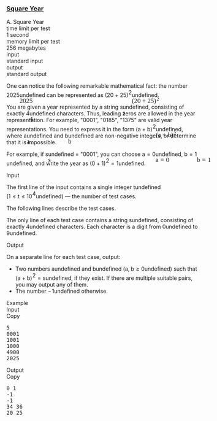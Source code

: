 <h3><a href="https://codeforces.com/contest/2114/problem/A" target="_blank" rel="noopener noreferrer">Square Year</a></h3>
<div class="header"><div class="title">A. Square Year</div><div class="time-limit"><div class="property-title">time limit per test</div>1 second</div><div class="memory-limit"><div class="property-title">memory limit per test</div>256 megabytes</div><div class="input-file input-standard"><div class="property-title">input</div>standard input</div><div class="output-file output-standard"><div class="property-title">output</div>standard output</div></div><div><p><span class="tex-font-style-it">One can notice the following remarkable mathematical fact: the number <span class="MathJax_Preview" style="color: inherit;"><span class="MJXp-math" id="MJXp-Span-1"><span class="MJXp-mn" id="MJXp-Span-2">2025</span></span></span><span class="MathJax MathJax_Processed" id="MathJax-Element-1-Frame" tabindex="0" style=""><nobr><span class="math" id="MathJax-Span-1"><span style="display: inline-block; position: relative; width: 0em; height: 0px; font-size: 122%;"><span style="position: absolute;"><span class="mrow" id="MathJax-Span-2"><span class="mn" id="MathJax-Span-3" style="font-family: MathJax_Main;">2025</span></span></span></span></span></nobr></span>undefined can be represented as <span class="MathJax_Preview" style="color: inherit;"><span class="MJXp-math" id="MJXp-Span-3"><span class="MJXp-mo" id="MJXp-Span-4" style="margin-left: 0em; margin-right: 0em;">(</span><span class="MJXp-mn" id="MJXp-Span-5">20</span><span class="MJXp-mo" id="MJXp-Span-6" style="margin-left: 0.267em; margin-right: 0.267em;">+</span><span class="MJXp-mn" id="MJXp-Span-7">25</span><span class="MJXp-msubsup" id="MJXp-Span-8"><span class="MJXp-mo" id="MJXp-Span-9" style="margin-left: 0em; margin-right: 0.05em;">)</span><span class="MJXp-mn MJXp-script" id="MJXp-Span-10" style="vertical-align: 0.5em;">2</span></span></span></span><span class="MathJax MathJax_Processed" id="MathJax-Element-2-Frame" tabindex="0" style=""><nobr><span class="math" id="MathJax-Span-4"><span style="display: inline-block; position: relative; width: 0em; height: 0px; font-size: 122%;"><span style="position: absolute;"><span class="mrow" id="MathJax-Span-5"><span class="mo" id="MathJax-Span-6" style="font-family: MathJax_Main;">(</span><span class="mn" id="MathJax-Span-7" style="font-family: MathJax_Main;">20</span><span class="mo" id="MathJax-Span-8" style="font-family: MathJax_Main; padding-left: 0.237em;">+</span><span class="mn" id="MathJax-Span-9" style="font-family: MathJax_Main; padding-left: 0.237em;">25</span><span class="msubsup" id="MathJax-Span-10"><span style="display: inline-block; position: relative; width: 0.823em; height: 0px;"><span style="position: absolute; clip: rect(3.047em, 1000.3em, 4.394em, -999.997em); top: -3.978em; left: 0em;"><span class="mo" id="MathJax-Span-11" style="font-family: MathJax_Main;">)</span><span style="display: inline-block; width: 0px; height: 3.984em;"></span></span><span style="position: absolute; top: -4.33em; left: 0.413em;"><span class="mn" id="MathJax-Span-12" style="font-size: 70.7%; font-family: MathJax_Main;">2</span><span style="display: inline-block; width: 0px; height: 3.984em;"></span></span></span></span></span></span></span></span></nobr></span>undefined.</span></p><p>You are given a year represented by a string <span class="MathJax_Preview" style="color: inherit;"><span class="MJXp-math" id="MJXp-Span-11"><span class="MJXp-mi MJXp-italic" id="MJXp-Span-12">s</span></span></span><span class="MathJax MathJax_Processed" id="MathJax-Element-3-Frame" tabindex="0" style=""><nobr><span class="math" id="MathJax-Span-13"><span style="display: inline-block; position: relative; width: 0em; height: 0px; font-size: 122%;"><span style="position: absolute;"><span class="mrow" id="MathJax-Span-14"><span class="mi" id="MathJax-Span-15" style="font-family: MathJax_Math-italic;">s</span></span></span></span></span></nobr></span>undefined, consisting of exactly <span class="MathJax_Preview" style="color: inherit;"><span class="MJXp-math" id="MJXp-Span-13"><span class="MJXp-mn" id="MJXp-Span-14">4</span></span></span><span class="MathJax MathJax_Processed" id="MathJax-Element-4-Frame" tabindex="0" style=""><nobr><span class="math" id="MathJax-Span-16"><span style="display: inline-block; position: relative; width: 0em; height: 0px; font-size: 122%;"><span style="position: absolute;"><span class="mrow" id="MathJax-Span-17"><span class="mn" id="MathJax-Span-18" style="font-family: MathJax_Main;">4</span></span></span></span></span></nobr></span>undefined characters. Thus, leading zeros are allowed in the year representation. For example, "0001", "0185", "1375" are valid year representations. You need to express it in the form <span class="MathJax_Preview" style="color: inherit;"><span class="MJXp-math" id="MJXp-Span-15"><span class="MJXp-mo" id="MJXp-Span-16" style="margin-left: 0em; margin-right: 0em;">(</span><span class="MJXp-mi MJXp-italic" id="MJXp-Span-17">a</span><span class="MJXp-mo" id="MJXp-Span-18" style="margin-left: 0.267em; margin-right: 0.267em;">+</span><span class="MJXp-mi MJXp-italic" id="MJXp-Span-19">b</span><span class="MJXp-msubsup" id="MJXp-Span-20"><span class="MJXp-mo" id="MJXp-Span-21" style="margin-left: 0em; margin-right: 0.05em;">)</span><span class="MJXp-mn MJXp-script" id="MJXp-Span-22" style="vertical-align: 0.5em;">2</span></span></span></span><span class="MathJax MathJax_Processed" id="MathJax-Element-5-Frame" tabindex="0" style=""><nobr><span class="math" id="MathJax-Span-19"><span style="display: inline-block; position: relative; width: 0em; height: 0px; font-size: 122%;"><span style="position: absolute;"><span class="mrow" id="MathJax-Span-20"><span class="mo" id="MathJax-Span-21" style="font-family: MathJax_Main;">(</span><span class="mi" id="MathJax-Span-22" style="font-family: MathJax_Math-italic;">a</span><span class="mo" id="MathJax-Span-23" style="font-family: MathJax_Main; padding-left: 0.237em;">+</span><span class="mi" id="MathJax-Span-24" style="font-family: MathJax_Math-italic; padding-left: 0.237em;">b</span><span class="msubsup" id="MathJax-Span-25"><span style="display: inline-block; position: relative; width: 0.823em; height: 0px;"><span style="position: absolute; clip: rect(3.047em, 1000.3em, 4.394em, -999.997em); top: -3.978em; left: 0em;"><span class="mo" id="MathJax-Span-26" style="font-family: MathJax_Main;">)</span><span style="display: inline-block; width: 0px; height: 3.984em;"></span></span><span style="position: absolute; top: -4.33em; left: 0.413em;"><span class="mn" id="MathJax-Span-27" style="font-size: 70.7%; font-family: MathJax_Main;">2</span><span style="display: inline-block; width: 0px; height: 3.984em;"></span></span></span></span></span></span></span></span></nobr></span>undefined, where <span class="MathJax_Preview" style="color: inherit;"><span class="MJXp-math" id="MJXp-Span-23"><span class="MJXp-mi MJXp-italic" id="MJXp-Span-24">a</span></span></span><span class="MathJax MathJax_Processed" id="MathJax-Element-6-Frame" tabindex="0" style=""><nobr><span class="math" id="MathJax-Span-28"><span style="display: inline-block; position: relative; width: 0em; height: 0px; font-size: 122%;"><span style="position: absolute;"><span class="mrow" id="MathJax-Span-29"><span class="mi" id="MathJax-Span-30" style="font-family: MathJax_Math-italic;">a</span></span></span></span></span></nobr></span>undefined and <span class="MathJax_Preview" style="color: inherit;"><span class="MJXp-math" id="MJXp-Span-25"><span class="MJXp-mi MJXp-italic" id="MJXp-Span-26">b</span></span></span><span class="MathJax MathJax_Processed" id="MathJax-Element-7-Frame" tabindex="0" style=""><nobr><span class="math" id="MathJax-Span-31"><span style="display: inline-block; position: relative; width: 0em; height: 0px; font-size: 122%;"><span style="position: absolute;"><span class="mrow" id="MathJax-Span-32"><span class="mi" id="MathJax-Span-33" style="font-family: MathJax_Math-italic;">b</span></span></span></span></span></nobr></span>undefined are <span class="tex-font-style-bf">non-negative integers</span>, or determine that it is impossible.</p><p>For example, if <span class="MathJax_Preview" style="color: inherit;"><span class="MJXp-math" id="MJXp-Span-27"><span class="MJXp-mi MJXp-italic" id="MJXp-Span-28">s</span></span></span><span class="MathJax MathJax_Processed" id="MathJax-Element-8-Frame" tabindex="0" style=""><nobr><span class="math" id="MathJax-Span-34"><span style="display: inline-block; position: relative; width: 0em; height: 0px; font-size: 122%;"><span style="position: absolute;"><span class="mrow" id="MathJax-Span-35"><span class="mi" id="MathJax-Span-36" style="font-family: MathJax_Math-italic;">s</span></span></span></span></span></nobr></span>undefined = "0001", you can choose <span class="MathJax_Preview" style="color: inherit;"><span class="MJXp-math" id="MJXp-Span-29"><span class="MJXp-mi MJXp-italic" id="MJXp-Span-30">a</span><span class="MJXp-mo" id="MJXp-Span-31" style="margin-left: 0.333em; margin-right: 0.333em;">=</span><span class="MJXp-mn" id="MJXp-Span-32">0</span></span></span><span class="MathJax MathJax_Processed" id="MathJax-Element-9-Frame" tabindex="0" style=""><nobr><span class="math" id="MathJax-Span-37"><span style="display: inline-block; position: relative; width: 0em; height: 0px; font-size: 122%;"><span style="position: absolute;"><span class="mrow" id="MathJax-Span-38"><span class="mi" id="MathJax-Span-39" style="font-family: MathJax_Math-italic;">a</span><span class="mo" id="MathJax-Span-40" style="font-family: MathJax_Main; padding-left: 0.296em;">=</span><span class="mn" id="MathJax-Span-41" style="font-family: MathJax_Main; padding-left: 0.296em;">0</span></span></span></span></span></nobr></span>undefined, <span class="MathJax_Preview" style="color: inherit;"><span class="MJXp-math" id="MJXp-Span-33"><span class="MJXp-mi MJXp-italic" id="MJXp-Span-34">b</span><span class="MJXp-mo" id="MJXp-Span-35" style="margin-left: 0.333em; margin-right: 0.333em;">=</span><span class="MJXp-mn" id="MJXp-Span-36">1</span></span></span><span class="MathJax MathJax_Processed" id="MathJax-Element-10-Frame" tabindex="0" style=""><nobr><span class="math" id="MathJax-Span-42"><span style="display: inline-block; position: relative; width: 0em; height: 0px; font-size: 122%;"><span style="position: absolute;"><span class="mrow" id="MathJax-Span-43"><span class="mi" id="MathJax-Span-44" style="font-family: MathJax_Math-italic;">b</span><span class="mo" id="MathJax-Span-45" style="font-family: MathJax_Main; padding-left: 0.296em;">=</span><span class="mn" id="MathJax-Span-46" style="font-family: MathJax_Main; padding-left: 0.296em;">1</span></span></span></span></span></nobr></span>undefined, and write the year as <span class="MathJax_Preview" style="color: inherit;"><span class="MJXp-math" id="MJXp-Span-37"><span class="MJXp-mo" id="MJXp-Span-38" style="margin-left: 0em; margin-right: 0em;">(</span><span class="MJXp-mn" id="MJXp-Span-39">0</span><span class="MJXp-mo" id="MJXp-Span-40" style="margin-left: 0.267em; margin-right: 0.267em;">+</span><span class="MJXp-mn" id="MJXp-Span-41">1</span><span class="MJXp-msubsup" id="MJXp-Span-42"><span class="MJXp-mo" id="MJXp-Span-43" style="margin-left: 0em; margin-right: 0.05em;">)</span><span class="MJXp-mn MJXp-script" id="MJXp-Span-44" style="vertical-align: 0.5em;">2</span></span><span class="MJXp-mo" id="MJXp-Span-45" style="margin-left: 0.333em; margin-right: 0.333em;">=</span><span class="MJXp-mn" id="MJXp-Span-46">1</span></span></span><span class="MathJax MathJax_Processing" id="MathJax-Element-11-Frame" tabindex="0"></span>undefined.</p></div><div class="input-specification"><div class="section-title">Input</div><p>The first line of the input contains a single integer <span class="MathJax_Preview" style="color: inherit;"><span class="MJXp-math" id="MJXp-Span-47"><span class="MJXp-mi MJXp-italic" id="MJXp-Span-48">t</span></span></span><span class="MathJax MathJax_Processing" id="MathJax-Element-12-Frame" tabindex="0"></span>undefined (<span class="MathJax_Preview" style="color: inherit;"><span class="MJXp-math" id="MJXp-Span-49"><span class="MJXp-mn" id="MJXp-Span-50">1</span><span class="MJXp-mo" id="MJXp-Span-51" style="margin-left: 0.333em; margin-right: 0.333em;">≤</span><span class="MJXp-mi MJXp-italic" id="MJXp-Span-52">t</span><span class="MJXp-mo" id="MJXp-Span-53" style="margin-left: 0.333em; margin-right: 0.333em;">≤</span><span class="MJXp-msubsup" id="MJXp-Span-54"><span class="MJXp-mn" id="MJXp-Span-55" style="margin-right: 0.05em;">10</span><span class="MJXp-mn MJXp-script" id="MJXp-Span-56" style="vertical-align: 0.5em;">4</span></span></span></span><span class="MathJax MathJax_Processing" id="MathJax-Element-13-Frame" tabindex="0"></span>undefined)&nbsp;— the number of test cases.</p><p>The following lines describe the test cases.</p><p>The only line of each test case contains a string <span class="MathJax_Preview" style="color: inherit;"><span class="MJXp-math" id="MJXp-Span-57"><span class="MJXp-mi MJXp-italic" id="MJXp-Span-58">s</span></span></span><span class="MathJax MathJax_Processing" id="MathJax-Element-14-Frame" tabindex="0"></span>undefined, consisting of exactly <span class="MathJax_Preview" style="color: inherit;"><span class="MJXp-math" id="MJXp-Span-59"><span class="MJXp-mn" id="MJXp-Span-60">4</span></span></span><span class="MathJax MathJax_Processing" id="MathJax-Element-15-Frame" tabindex="0"></span>undefined characters. Each character is a digit from <span class="MathJax_Preview" style="color: inherit;"><span class="MJXp-math" id="MJXp-Span-61"><span class="MJXp-mn" id="MJXp-Span-62">0</span></span></span><span class="MathJax MathJax_Processing" id="MathJax-Element-16-Frame" tabindex="0"></span>undefined to <span class="MathJax_Preview" style="color: inherit;"><span class="MJXp-math" id="MJXp-Span-63"><span class="MJXp-mn" id="MJXp-Span-64">9</span></span></span><span class="MathJax MathJax_Processing" id="MathJax-Element-17-Frame" tabindex="0"></span>undefined.</p></div><div class="output-specification"><div class="section-title">Output</div><p>On a separate line for each test case, output: </p><ul> <li> Two numbers <span class="MathJax_Preview" style="color: inherit;"><span class="MJXp-math" id="MJXp-Span-65"><span class="MJXp-mi MJXp-italic" id="MJXp-Span-66">a</span></span></span><span class="MathJax MathJax_Processing" id="MathJax-Element-18-Frame" tabindex="0"></span>undefined and <span class="MathJax_Preview" style="color: inherit;"><span class="MJXp-math" id="MJXp-Span-67"><span class="MJXp-mi MJXp-italic" id="MJXp-Span-68">b</span></span></span><span class="MathJax MathJax_Processing" id="MathJax-Element-19-Frame" tabindex="0"></span>undefined (<span class="MathJax_Preview" style="color: inherit;"><span class="MJXp-math" id="MJXp-Span-69"><span class="MJXp-mi MJXp-italic" id="MJXp-Span-70">a</span><span class="MJXp-mo" id="MJXp-Span-71" style="margin-left: 0em; margin-right: 0.222em;">,</span><span class="MJXp-mi MJXp-italic" id="MJXp-Span-72">b</span><span class="MJXp-mo" id="MJXp-Span-73" style="margin-left: 0.333em; margin-right: 0.333em;">≥</span><span class="MJXp-mn" id="MJXp-Span-74">0</span></span></span><span class="MathJax MathJax_Processing" id="MathJax-Element-20-Frame" tabindex="0"></span>undefined) such that <span class="MathJax_Preview" style="color: inherit;"><span class="MJXp-math" id="MJXp-Span-75"><span class="MJXp-mo" id="MJXp-Span-76" style="margin-left: 0em; margin-right: 0em;">(</span><span class="MJXp-mi MJXp-italic" id="MJXp-Span-77">a</span><span class="MJXp-mo" id="MJXp-Span-78" style="margin-left: 0.267em; margin-right: 0.267em;">+</span><span class="MJXp-mi MJXp-italic" id="MJXp-Span-79">b</span><span class="MJXp-msubsup" id="MJXp-Span-80"><span class="MJXp-mo" id="MJXp-Span-81" style="margin-left: 0em; margin-right: 0.05em;">)</span><span class="MJXp-mn MJXp-script" id="MJXp-Span-82" style="vertical-align: 0.5em;">2</span></span><span class="MJXp-mo" id="MJXp-Span-83" style="margin-left: 0.333em; margin-right: 0.333em;">=</span><span class="MJXp-mi MJXp-italic" id="MJXp-Span-84">s</span></span></span><span class="MathJax MathJax_Processing" id="MathJax-Element-21-Frame" tabindex="0"></span>undefined, if they exist. If there are multiple suitable pairs, you may output any of them. </li><li> The number <span class="MathJax_Preview" style="color: inherit;"><span class="MJXp-math" id="MJXp-Span-85"><span class="MJXp-mo" id="MJXp-Span-86" style="margin-left: 0em; margin-right: 0.111em;">−</span><span class="MJXp-mn" id="MJXp-Span-87">1</span></span></span><span class="MathJax MathJax_Processing" id="MathJax-Element-22-Frame" tabindex="0"></span>undefined otherwise. </li></ul></div><div class="sample-tests"><div class="section-title">Example</div><div class="sample-test"><div class="input"><div class="title">Input<div title="Copy" data-clipboard-target="#id009867753826929077" id="id0016121275692443382" class="input-output-copier">Copy</div></div><pre id="id009867753826929077"><div class="test-example-line test-example-line-even test-example-line-0">5</div><div class="test-example-line test-example-line-odd test-example-line-1">0001</div><div class="test-example-line test-example-line-even test-example-line-2">1001</div><div class="test-example-line test-example-line-odd test-example-line-3">1000</div><div class="test-example-line test-example-line-even test-example-line-4">4900</div><div class="test-example-line test-example-line-odd test-example-line-5">2025</div></pre></div><div class="output"><div class="title">Output<div title="Copy" data-clipboard-target="#id0031945055915204124" id="id008205670912615034" class="input-output-copier">Copy</div></div><pre id="id0031945055915204124">0 1
-1
-1
34 36
20 25
</pre></div></div></div>